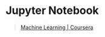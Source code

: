 # Jupyter Notebook

> [Machine Learning | Coursera](https://www.coursera.org/specializations/machine-learning-introduction)
